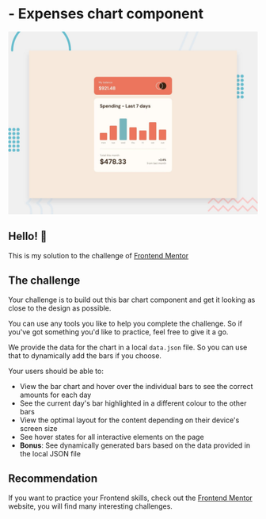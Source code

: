 # - Expenses chart component

![Design preview for the Expenses chart component coding challenge](./design/desktop-preview.jpg)

## Hello! 👋
This is my solution to the challenge of [Frontend Mentor](https://www.frontendmentor.io)


## The challenge

Your challenge is to build out this bar chart component and get it looking as close to the design as possible.

You can use any tools you like to help you complete the challenge. So if you've got something you'd like to practice, feel free to give it a go.

We provide the data for the chart in a local `data.json` file. So you can use that to dynamically add the bars if you choose.

Your users should be able to:

- View the bar chart and hover over the individual bars to see the correct amounts for each day
- See the current day's bar highlighted in a different colour to the other bars
- View the optimal layout for the content depending on their device's screen size
- See hover states for all interactive elements on the page
- **Bonus**: See dynamically generated bars based on the data provided in the local JSON file

## Recommendation

If you want to practice your Frontend skills, check out the [Frontend Mentor](https://www.frontendmentor.io) website, you will find many interesting challenges.



